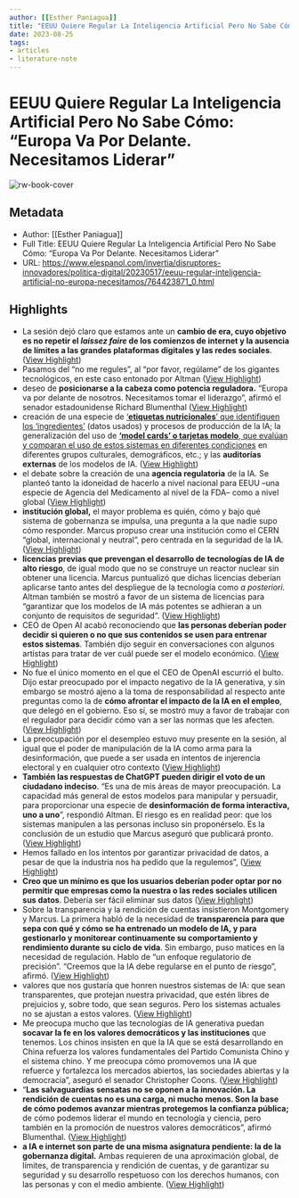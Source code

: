 ```yaml
---
author: [[Esther Paniagua]]
title: "EEUU Quiere Regular La Inteligencia Artificial Pero No Sabe Cómo: “Europa Va Por Delante. Necesitamos Liderar”"
date: 2023-08-25
tags: 
- articles
- literature-note
---
```

# EEUU Quiere Regular La Inteligencia Artificial Pero No Sabe Cómo: “Europa Va Por Delante. Necesitamos Liderar”

![rw-book-cover](https://s1.eestatic.com/2023/05/17/invertia/disruptores-innovadores/america-tech/764433564_233228594_1200x630.jpg)

## Metadata
- Author: [[Esther Paniagua]]
- Full Title: EEUU Quiere Regular La Inteligencia Artificial Pero No Sabe Cómo: “Europa Va Por Delante. Necesitamos Liderar”
- URL: https://www.elespanol.com/invertia/disruptores-innovadores/politica-digital/20230517/eeuu-regular-inteligencia-artificial-no-europa-necesitamos/764423871_0.html

## Highlights
- La sesión dejó claro que estamos ante un **cambio de era, cuyo objetivo es no repetir el *laissez faire* de los comienzos de internet y la ausencia de límites a las grandes plataformas digitales y las redes sociales**. ([View Highlight](https://read.readwise.io/read/01h0tp8pn81fcjfrxp7eszhqmk))
- Pasamos del “no me regules”, al “por favor, regúlame” de los gigantes tecnológicos, en este caso entonado por Altman ([View Highlight](https://read.readwise.io/read/01h0tp8zntmkacw88ynpjcf0zd))
- deseo de **posicionarse a la cabeza como potencia reguladora.** “Europa va por delante de nosotros. Necesitamos tomar el liderazgo”, afirmó el senador estadounidense Richard Blumenthal ([View Highlight](https://read.readwise.io/read/01h0tp964x6qr31cgqz919frxp))
- creación de una especie de [‘**etiquetas nutricionales**’ que identifiquen los ‘ingredientes’](https://par.nsf.gov/biblio/10176629) (datos usados) y procesos de producción de la IA; la generalización del uso de [**‘****model cards****’ o tarjetas modelo**, que evalúan y comparan el uso de estos sistemas en diferentes condiciones](https://dl.acm.org/doi/abs/10.1145/3287560.3287596) en diferentes grupos culturales, demográficos, etc.; y las **auditorías externas** de los modelos de IA. ([View Highlight](https://read.readwise.io/read/01h0tpa6vryq831878r5z04et1))
- el debate sobre la creación de una **agencia regulatoria** de la IA. Se planteó tanto la idoneidad de hacerlo a nivel nacional para EEUU –una especie de Agencia del Medicamento al nivel de la FDA– como a nivel global ([View Highlight](https://read.readwise.io/read/01h0tpantb4rfwyxf3z0nexrrr))
- **institución global,** el mayor problema es quién, cómo y bajo qué sistema de gobernanza se impulsa, una pregunta a la que nadie supo cómo responder. Marcus propuso crear una institución como el CERN “global, internacional y neutral”, pero centrada en la seguridad de la IA. ([View Highlight](https://read.readwise.io/read/01h0tpb16xn2en2qshex68zt4b))
- **licencias previas que prevengan el desarrollo de tecnologías de IA de alto riesgo**, de igual modo que no se construye un reactor nuclear sin obtener una licencia. Marcus puntualizó que dichas licencias deberían aplicarse tanto antes del despliegue de la tecnología como *a posteriori.* Altman también se mostró a favor de un sistema de licencias para “garantizar que los modelos de IA más potentes se adhieran a un conjunto de requisitos de seguridad”. ([View Highlight](https://read.readwise.io/read/01h0tpbq4azqeaf2s8d29hetm7))
- CEO de Open AI acabó reconociendo que **las personas deberían poder decidir si quieren o no que sus contenidos se usen para entrenar estos sistemas**. También dijo seguir en conversaciones con algunos artistas para tratar de ver cuál puede ser el modelo económico. ([View Highlight](https://read.readwise.io/read/01h0tpcgm7jtgar21p70c535cm))
- No fue el único momento en el que el CEO de OpenAI escurrió el bulto. Dijo estar preocupado por el impacto negativo de la IA generativa, y sin embargo se mostró ajeno a la toma de responsabilidad al respecto ante preguntas como la de **cómo afrontar el impacto de la IA en el empleo**, que delegó en el gobierno. Eso sí, se mostró muy a favor de trabajar con el regulador para decidir cómo van a ser las normas que les afecten. ([View Highlight](https://read.readwise.io/read/01h0tpk6gjgt6pfphyayqk5rnr))
- La preocupación por el desempleo estuvo muy presente en la sesión, al igual que el poder de manipulación de la IA como arma para la desinformación, que puede a ser usada en intentos de injerencia electoral y en cualquier otro contexto ([View Highlight](https://read.readwise.io/read/01h0tpkfg1h9gf38kn0z4sm5pd))
- **También las respuestas de ChatGPT pueden dirigir el voto de un ciudadano indeciso**. “Es una de mis áreas de mayor preocupación. La capacidad más general de estos modelos para manipular y persuadir, para proporcionar una especie de **desinformación de forma interactiva, uno a uno**”, respondió Altman. El riesgo es en realidad peor: que los sistemas manipulen a las personas incluso sin proponérselo. Es la conclusión de un estudio que Marcus aseguró que publicará pronto. ([View Highlight](https://read.readwise.io/read/01h0tpmgg0js5v0mgsn5z3e397))
- Hemos fallado en los intentos por garantizar privacidad de datos, a pesar de que la industria nos ha pedido que la regulemos”, ([View Highlight](https://read.readwise.io/read/01h0tpn7h602ffvkd5bj79rstq))
- **Creo que un mínimo es que los usuarios deberían poder optar por no permitir que empresas como la nuestra o las redes sociales utilicen sus datos**. Debería ser fácil eliminar sus datos ([View Highlight](https://read.readwise.io/read/01h0tpnmdhvb3y9zdkvz5zd1kc))
- Sobre la transparencia y la rendición de cuentas insistieron Montgomery y Marcus. La primera habló de la necesidad de **transparencia para que sepa con qué y cómo se ha entrenado un modelo de IA, y para gestionarlo y monitorear continuamente su comportamiento y rendimiento durante su ciclo de vida**. Sin embargo, puso matices en la necesidad de regulación. Hablo de “un enfoque regulatorio de precisión”. “Creemos que la IA debe regularse en el punto de riesgo”, afirmó. ([View Highlight](https://read.readwise.io/read/01h0tppe02gjydgxmjy5scsrzm))
- valores que nos gustaría que honren nuestros sistemas de IA: que sean transparentes, que protejan nuestra privacidad, que estén libres de prejuicios y, sobre todo, que sean seguros. Pero los sistemas actuales no se ajustan a estos valores. ([View Highlight](https://read.readwise.io/read/01h0tpq8qsr2mp74jztbm0xn0s))
- Me preocupa mucho que las tecnologías de IA generativa puedan **socavar la fe en los valores democráticos y las instituciones** que tenemos. Los chinos insisten en que la IA que se está desarrollando en China refuerza los valores fundamentales del Partido Comunista Chino y el sistema chino. Y me preocupa cómo promovemos una IA que refuerce y fortalezca los mercados abiertos, las sociedades abiertas y la democracia”, aseguró el senador Christopher Coons. ([View Highlight](https://read.readwise.io/read/01h0tprgfzcaer543sx24jvejx))
- “**Las salvaguardias sensatas no se oponen a la innovación. La rendición de cuentas no es una carga, ni mucho menos. Son la base de cómo podemos avanzar mientras protegemos la confianza pública;** de cómo podemos liderar el mundo en tecnología y ciencia, pero también en la promoción de nuestros valores democráticos”, afirmó Blumenthal. ([View Highlight](https://read.readwise.io/read/01h0tps3p39q8jy87v22vzt83w))
- **a IA e internet son parte de una misma asignatura pendiente: la de la gobernanza digital.** Ambas requieren de una aproximación global, de límites, de transparencia y rendición de cuentas, y de garantizar su seguridad y su desarrollo respetuoso con los derechos humanos, con las personas y con el medio ambiente. ([View Highlight](https://read.readwise.io/read/01h0tpthwerkqzegkrm1rg12h1))

